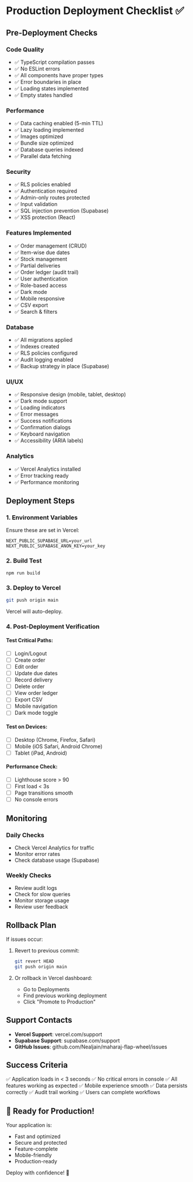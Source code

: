 # Production Deployment Checklist ✅

## Pre-Deployment Checks

### Code Quality
- ✅ TypeScript compilation passes
- ✅ No ESLint errors
- ✅ All components have proper types
- ✅ Error boundaries in place
- ✅ Loading states implemented
- ✅ Empty states handled

### Performance
- ✅ Data caching enabled (5-min TTL)
- ✅ Lazy loading implemented
- ✅ Images optimized
- ✅ Bundle size optimized
- ✅ Database queries indexed
- ✅ Parallel data fetching

### Security
- ✅ RLS policies enabled
- ✅ Authentication required
- ✅ Admin-only routes protected
- ✅ Input validation
- ✅ SQL injection prevention (Supabase)
- ✅ XSS protection (React)

### Features Implemented
- ✅ Order management (CRUD)
- ✅ Item-wise due dates
- ✅ Stock management
- ✅ Partial deliveries
- ✅ Order ledger (audit trail)
- ✅ User authentication
- ✅ Role-based access
- ✅ Dark mode
- ✅ Mobile responsive
- ✅ CSV export
- ✅ Search & filters

### Database
- ✅ All migrations applied
- ✅ Indexes created
- ✅ RLS policies configured
- ✅ Audit logging enabled
- ✅ Backup strategy in place (Supabase)

### UI/UX
- ✅ Responsive design (mobile, tablet, desktop)
- ✅ Dark mode support
- ✅ Loading indicators
- ✅ Error messages
- ✅ Success notifications
- ✅ Confirmation dialogs
- ✅ Keyboard navigation
- ✅ Accessibility (ARIA labels)

### Analytics
- ✅ Vercel Analytics installed
- ✅ Error tracking ready
- ✅ Performance monitoring

## Deployment Steps

### 1. Environment Variables
Ensure these are set in Vercel:
```
NEXT_PUBLIC_SUPABASE_URL=your_url
NEXT_PUBLIC_SUPABASE_ANON_KEY=your_key
```

### 2. Build Test
```bash
npm run build
```

### 3. Deploy to Vercel
```bash
git push origin main
```
Vercel will auto-deploy.

### 4. Post-Deployment Verification

#### Test Critical Paths:
- [ ] Login/Logout
- [ ] Create order
- [ ] Edit order
- [ ] Update due dates
- [ ] Record delivery
- [ ] Delete order
- [ ] View order ledger
- [ ] Export CSV
- [ ] Mobile navigation
- [ ] Dark mode toggle

#### Test on Devices:
- [ ] Desktop (Chrome, Firefox, Safari)
- [ ] Mobile (iOS Safari, Android Chrome)
- [ ] Tablet (iPad, Android)

#### Performance Check:
- [ ] Lighthouse score > 90
- [ ] First load < 3s
- [ ] Page transitions smooth
- [ ] No console errors

## Monitoring

### Daily Checks
- Check Vercel Analytics for traffic
- Monitor error rates
- Check database usage (Supabase)

### Weekly Checks
- Review audit logs
- Check for slow queries
- Monitor storage usage
- Review user feedback

## Rollback Plan

If issues occur:
1. Revert to previous commit:
   ```bash
   git revert HEAD
   git push origin main
   ```

2. Or rollback in Vercel dashboard:
   - Go to Deployments
   - Find previous working deployment
   - Click "Promote to Production"

## Support Contacts

- **Vercel Support**: vercel.com/support
- **Supabase Support**: supabase.com/support
- **GitHub Issues**: github.com/Nealjain/maharaj-flap-wheel/issues

## Success Criteria

✅ Application loads in < 3 seconds
✅ No critical errors in console
✅ All features working as expected
✅ Mobile experience smooth
✅ Data persists correctly
✅ Audit trail working
✅ Users can complete workflows

## 🎉 Ready for Production!

Your application is:
- Fast and optimized
- Secure and protected
- Feature-complete
- Mobile-friendly
- Production-ready

Deploy with confidence! 🚀
